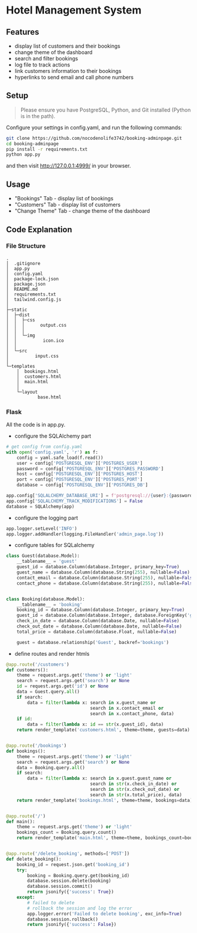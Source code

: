 # Hotel Management System

## Features

- display list of customers and their bookings
- change theme of the dashboard
- search and filter bookings
- log file to track actions
- link customers information to their bookings
- hyperlinks to send email and call phone numbers

## Setup

> Please ensure you have PostgreSQL, Python, and Git installed (Python is in the path).

Configure your settings in config.yaml, and run the following commands:

```bash
git clone https://github.com/nocodenolife3742/booking-adminpage.git
cd booking-adminpage
pip install -r requirements.txt
python app.py
```

and then visit http://127.0.0.1:4999/ in your browser.

## Usage

- "Bookings" Tab - display list of bookings
- "Customers" Tab - display list of customers
- "Change Theme" Tab - change theme of the dashboard

## Code Explanation

### File Structure
```
.
│  .gitignore
│  app.py
│  config.yaml
│  package-lock.json
│  package.json
│  README.md
│  requirements.txt
│  tailwind.config.js
│
├─static
│  ├─dist
│  │  ├─css
│  │  │      output.css
│  │  │
│  │  └─img
│  │          icon.ico
│  │
│  └─src
│          input.css
│
└─templates
    │  bookings.html
    │  customers.html
    │  main.html
    │
    └─layout
            base.html
```

### Flask

All the code is in app.py.


- configure the SQLAlchemy part
```python
# get config from config.yaml
with open('config.yaml', 'r') as f:
    config = yaml.safe_load(f.read())
    user = config['POSTGRESQL_ENV']['POSTGRES_USER']
    password = config['POSTGRESQL_ENV']['POSTGRES_PASSWORD']
    host = config['POSTGRESQL_ENV']['POSTGRES_HOST']
    port = config['POSTGRESQL_ENV']['POSTGRES_PORT']
    database = config['POSTGRESQL_ENV']['POSTGRES_DB']

app.config['SQLALCHEMY_DATABASE_URI'] = f'postgresql://{user}:{password}@{host}:{port}/{database}'
app.config['SQLALCHEMY_TRACK_MODIFICATIONS'] = False
database = SQLAlchemy(app)
```

- configure the logging part
```python
app.logger.setLevel('INFO')
app.logger.addHandler(logging.FileHandler('admin_page.log'))
```


- configure tables for SQLalchemy
```python
class Guest(database.Model):
    __tablename__ = 'guest'
    guest_id = database.Column(database.Integer, primary_key=True)
    guest_name = database.Column(database.String(255), nullable=False)
    contact_email = database.Column(database.String(255), nullable=False)
    contact_phone = database.Column(database.String(255), nullable=False)


class Booking(database.Model):
    __tablename__ = 'booking'
    booking_id = database.Column(database.Integer, primary_key=True)
    guest_id = database.Column(database.Integer, database.ForeignKey('guest.guest_id'), nullable=False)
    check_in_date = database.Column(database.Date, nullable=False)
    check_out_date = database.Column(database.Date, nullable=False)
    total_price = database.Column(database.Float, nullable=False)

    guest = database.relationship('Guest', backref='bookings')
```

- define routes and render htmls
```python
@app.route('/customers')
def customers():
    theme = request.args.get('theme') or 'light'
    search = request.args.get('search') or None
    id = request.args.get('id') or None
    data = Guest.query.all()
    if search:
        data = filter(lambda x: search in x.guest_name or
                                search in x.contact_email or
                                search in x.contact_phone, data)
    if id:
        data = filter(lambda x: id == str(x.guest_id), data)
    return render_template('customers.html', theme=theme, guests=data)


@app.route('/bookings')
def bookings():
    theme = request.args.get('theme') or 'light'
    search = request.args.get('search') or None
    data = Booking.query.all()
    if search:
        data = filter(lambda x: search in x.guest.guest_name or
                                search in str(x.check_in_date) or
                                search in str(x.check_out_date) or
                                search in str(x.total_price), data)
    return render_template('bookings.html', theme=theme, bookings=data)


@app.route('/')
def main():
    theme = request.args.get('theme') or 'light'
    bookings_count = Booking.query.count()
    return render_template('main.html', theme=theme, bookings_count=bookings_count)


@app.route('/delete_booking', methods=['POST'])
def delete_booking():
    booking_id = request.json.get('booking_id')
    try:
        booking = Booking.query.get(booking_id)
        database.session.delete(booking)
        database.session.commit()
        return jsonify({'success': True})
    except:
        # failed to delete
        # rollback the session and log the error
        app.logger.error('Failed to delete booking', exc_info=True)
        database.session.rollback()
        return jsonify({'success': False})
```



